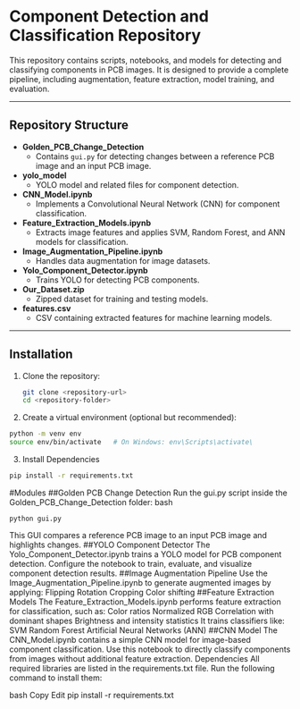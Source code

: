 # Component Detection and Classification Repository

This repository contains scripts, notebooks, and models for detecting and classifying components in PCB images. It is designed to provide a complete pipeline, including augmentation, feature extraction, model training, and evaluation.

---

## Repository Structure

- **Golden_PCB_Change_Detection**  
  - Contains `gui.py` for detecting changes between a reference PCB image and an input PCB image.
- **yolo_model**  
  - YOLO model and related files for component detection.
- **CNN_Model.ipynb**  
  - Implements a Convolutional Neural Network (CNN) for component classification.
- **Feature_Extraction_Models.ipynb**  
  - Extracts image features and applies SVM, Random Forest, and ANN models for classification.
- **Image_Augmentation_Pipeline.ipynb**  
  - Handles data augmentation for image datasets.
- **Yolo_Component_Detector.ipynb**  
  - Trains YOLO for detecting PCB components.
- **Our_Dataset.zip**  
  - Zipped dataset for training and testing models.
- **features.csv**  
  - CSV containing extracted features for machine learning models.

---

## Installation

1. Clone the repository:
   ```bash
   git clone <repository-url>
   cd <repository-folder>
   ```
2. Create a virtual environment (optional but recommended):
  ```bash
  python -m venv env
  source env/bin/activate   # On Windows: env\Scripts\activate\
  ```
3. Install Dependencies
  ```bash
pip install -r requirements.txt
```
#Modules
##Golden PCB Change Detection
Run the gui.py script inside the Golden_PCB_Change_Detection folder:
bash
```
python gui.py
```
This GUI compares a reference PCB image to an input PCB image and highlights changes.
##YOLO Component Detector
The Yolo_Component_Detector.ipynb trains a YOLO model for PCB component detection.
Configure the notebook to train, evaluate, and visualize component detection results.
##Image Augmentation Pipeline
Use the Image_Augmentation_Pipeline.ipynb to generate augmented images by applying:
Flipping
Rotation
Cropping
Color shifting
##Feature Extraction Models
The Feature_Extraction_Models.ipynb performs feature extraction for classification, such as:
Color ratios
Normalized RGB
Correlation with dominant shapes
Brightness and intensity statistics
It trains classifiers like:
SVM
Random Forest
Artificial Neural Networks (ANN)
##CNN Model
The CNN_Model.ipynb contains a simple CNN model for image-based component classification.
Use this notebook to directly classify components from images without additional feature extraction.
Dependencies
All required libraries are listed in the requirements.txt file. Run the following command to install them:

bash
Copy
Edit
pip install -r requirements.txt
